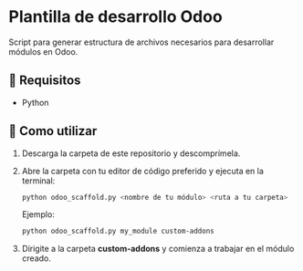 # Plantilla de desarrollo Odoo

Script para generar estructura de archivos necesarios para desarrollar módulos en Odoo.

## 🔧 Requisitos

- Python

## 🚀 Como utilizar

1. Descarga la carpeta de este repositorio y descomprímela.

2. Abre la carpeta con tu editor de código preferido y ejecuta en la terminal:

    ```bash
    python odoo_scaffold.py <nombre de tu módulo> <ruta a tu carpeta>
    ```
    Ejemplo:

    ```bash
    python odoo_scaffold.py my_module custom-addons
    ```

3. Dirigite a la carpeta **custom-addons** y comienza a trabajar en el módulo creado.